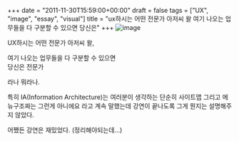 +++
date = "2011-11-30T15:59:00+00:00"
draft = false
tags = ["UX", "image", "essay", "visual"]
title = "ux하시는 어떤 전문가 아저씨 왈 여기 나오는 업무들을 다 구분할 수 있으면 당신은"
+++
![image](/tumblr_img/2011-11-30-ux-/f91fedfbd13515ee6635d96fae8f229e59dc430ce4f985b29ff074bfdccf2ec9.jpg)



UX하시는 어떤 전문가 아저씨 왈,

여기 나오는 업무들을 다 구분할 수 있으면  
당신은 전문가

라나 뭐라나.

특히 IA(Information Architecture)는 여러분이 생각하는 단순히 사이트맵 그리고 메뉴구조짜는 그런게 아니에요 라고 계속 말했는데 강연이 끝나도록 그게 뭔지는 설명해주지 않았다.

어쨌든 강연은 재밌었다. (정리해야되는데...)
